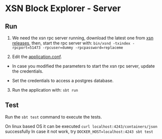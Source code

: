 # XSN Block Explorer - Server

## Run
1. We need the xsn rpc server running, download the latest one from [xsn releases](https://github.com/X9Developers/XSN/releases), then, start the rpc server with: `bin/xsnd -txindex -rpcport=51473 -rpcuser=dummy -rpcpassword=replaceme`

2. Edit the [application.conf](server/conf/application.conf).

* In case you modified the parameters to start the xsn rpc server, update the credentials.

* Set the credentials to access a postgres database.

3. Run the application with: `sbt run`

## Test
Run the `sbt test` command to execute the tests.

On linux based OS it can be executed `curl localhost:4243/containers/json` successfully
In case it not work, try `DOCKER_HOST=localhost:4243 sbt test`
